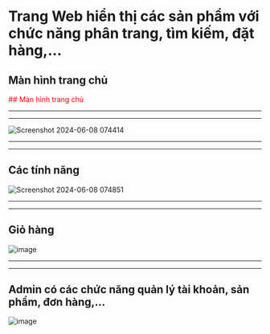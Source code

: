 # **Trang Web hiển thị các sản phẩm với chức năng phân trang, tìm kiếm, đặt hàng,...**

## Màn hình trang chủ
<span style="color:red">## Màn hình trang chủ</span>


***
***

![Screenshot 2024-06-08 074414](https://github.com/trdquang/PetShope_SpringBoot/assets/104458998/ab815dcd-2770-448c-9e89-67b670eb39a1)  

***
***

## **Các tính năng**  
![Screenshot 2024-06-08 074851](https://github.com/trdquang/PetShope_SpringBoot/assets/104458998/f06a0dc3-2a75-4ff1-9160-e913723ab2f8)  

***
***

## **Giỏ hàng**  
![image](https://github.com/trdquang/PetShope_SpringBoot/assets/104458998/5a081eab-519b-4f63-9d6e-51405041f387)  

***
***

## **Admin có các chức năng quản lý tài khoản, sản phẩm, đơn hàng,...**  
![image](https://github.com/trdquang/PetShope_SpringBoot/assets/104458998/4f958863-e15e-4976-9259-4c01a7d95bb4)  

